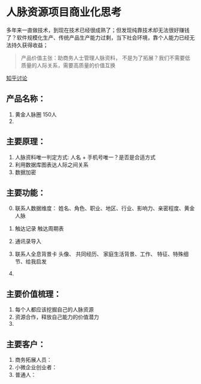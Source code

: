 # 人脉资源项目商业化思考

多年来一直做技术，到现在技术已经很成熟了；但发现纯靠技术却无法很好赚钱了？软件规模化生产、传统产品生产能力过剩，当下社会环境，靠个人能力已经无法持久获得收益；

> 产品价值主张：助商务人士管理人脉资料，
> 不是为了拓展？我们不需要低质量的人际关系，需要高质量的价值互换

[知乎讨论](https://www.zhihu.com/question/554484026)


## 产品名称：

1. 黄金人脉圈   150人
2.  

## 主要原理：

1. 人脉资料唯一判定方式: 人名 + 手机号唯一？是否是合适方式
2. 利用数据库图表达人际之间关系
3. 数据加密


## 主要功能：
0. 联系人数据维度： 姓名、角色、职业、地区、行业、影响力、亲密程度、黄金人脉

1. 触达记录   触达周期表
2. 通讯录导入
3. 联系人全息背景卡 头像、 共同经历、 家庭生活背景、工作、 特征、特殊细节、给我启发
3. 

## 主要价值梳理：

1. 每个人都应该挖掘自己的人脉资源
2. 资源合作，释放自己能力的价值潜力
3. 

## 主要客户：
1. 商务拓展人员：
2. 小微企业创业者：
3. 普通人： 
